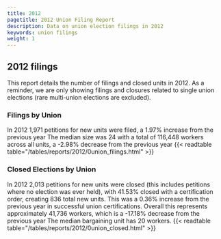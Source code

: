 ```yaml
---
title: 2012
pagetitle: 2012 Union Filing Report
description: Data on union election filings in 2012
keywords: union filings
weight: 1
---
```


## 2012 filings

This report details the number of filings and closed units in 2012. As a reminder, we are only showing filings and closures related to single union elections (rare multi-union elections are excluded).

### Filings by Union
In 2012 1,971 petitions for new units were filed, a 1.97% increase from the previous year The median size was 24 with a total of 116,448 workers across all units, a -2.98% decrease from the previous year
{{< readtable table="/tables/reports/2012/0union_filings.html" >}}

### Closed Elections by Union
In 2012 2,013 petitions for new units were closed (this includes petitions where no election was ever held), with 41.53% closed with a certification order, creating 836 total new units. This was a 0.36% increase from the previous year in successful union certifications. Overall this represents approximately 41,736 workers, which is a -17.18% decrease from the previous year The median bargaining unit has 20 workers.
{{< readtable table="/tables/reports/2012/0union_closed.html" >}}
